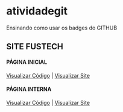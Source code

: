 # atividadegit
Ensinando como usar os badges do GITHUB

## SITE FUSTECH

#### PÁGINA INICIAL

<a href="https://github.com/wagnerlimanet/atividadegit/blob/main/index.html" target="_blank">Visualizar Código</a> | <a href="https://wagnerlimanet.github.io/atividadegit/" target="_blank">Visualizar Site</a>

#### PÁGINA INTERNA
<a href="https://github.com/wagnerlimanet/atividadegit/blob/main/o-projeto.html" target="_blank">Visualizar Código</a> | <a href="https://wagnerlimanet.github.io/atividadegit/o-projeto.html" target="_blank">Visualizar Site</a>
